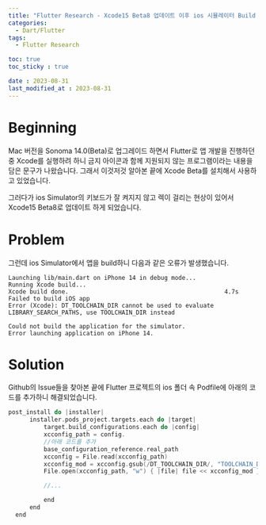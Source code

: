 ```yaml
---
title: "Flutter Research - Xcode15 Beta8 업데이트 이후 ios 시뮬레이터 Build Error"
categories:
  - Dart/Flutter
tags:
  - Flutter Research

toc: true
toc_sticky : true

date : 2023-08-31
last_modified_at : 2023-08-31
---
```


# Beginning
Mac 버전을 Sonoma 14.0(Beta)로 업그레이드 하면서 Flutter로 앱 개발을 진행하던 중 Xcode를 실행하려 하니 금지 아이콘과 함께 지원되지 않는 프로그램이라는 내용을 담은 문구가 나왔습니다. 그래서 이것저것 알아본 끝에 Xcode Beta를 설치해서 사용하고 있었습니다.

그러다가 ios Simulator의 키보드가 잘 켜지지 않고 렉이 걸리는 현상이 있어서 Xcode15 Beta8로 업데이트 하게 되었습니다.

# Problem
그런데 ios Simulator에서 앱을 build하니 다음과 같은 오류가 발생했습니다.

```
Launching lib/main.dart on iPhone 14 in debug mode...
Running Xcode build...
Xcode build done.                                            4.7s
Failed to build iOS app
Error (Xcode): DT_TOOLCHAIN_DIR cannot be used to evaluate LIBRARY_SEARCH_PATHS, use TOOLCHAIN_DIR instead

Could not build the application for the simulator.
Error launching application on iPhone 14.
```

# Solution
Github의 Issue들을 찾아본 끝에 Flutter 프로젝트의 ios 폴더 속 Podfile에 아래의 코드를 추가하니 해결되었습니다.

```swift
post_install do |installer|
      installer.pods_project.targets.each do |target|
          target.build_configurations.each do |config|
          xcconfig_path = config.
          //아래 코드를 추가
          base_configuration_reference.real_path
          xcconfig = File.read(xcconfig_path)
          xcconfig_mod = xcconfig.gsub(/DT_TOOLCHAIN_DIR/, "TOOLCHAIN_DIR")
          File.open(xcconfig_path, "w") { |file| file << xcconfig_mod }

          //...

          end
      end
  end
```